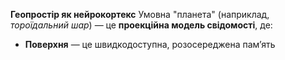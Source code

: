 **Геопростір як нейрокортекс**
Умовна "планета" (наприклад, *тороїдальний шар*) — це **проекційна модель свідомості**, де:
* **Поверхня** — це швидкодоступна, розосереджена пам’ять
